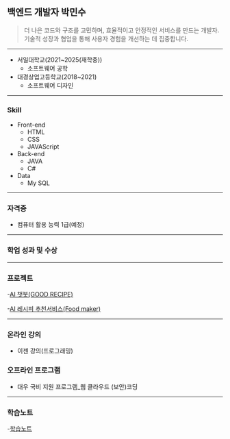 ## 백엔드 개발자 박민수

> 더 나은 코드와 구조를 고민하며, 효율적이고 안정적인 서비스를 만드는 개발자.
기술적 성장과 협업을 통해 사용자 경험을 개선하는 데 집중합니다.
---

* 서일대학교(2021~2025(재학중))
  * 소프트웨어 공학
* 대경상업고등학교(2018~2021)
  * 소프트웨어 디자인
---

### Skill
* Front-end
  * HTML
  * CSS
  * JAVAScript
* Back-end
  * JAVA
  * C#
* Data
  * My SQL
 ---
 
 ### 자격증
 * 컴퓨터 활용 능력 1급(예정)
 ---
 
 ### 학업 성과 및 수상
 ---
 
 ### 프로젝트
 -[AI 챗봇(GOOD RECIPE)](./Project01.md, "GOOD RECIPE")
 
 -[AI 레시피 추천서비스(Food maker)](./Project02.md, "Food maker")
 
 ---
 
 ### 온라인 강의
 * 이젠 강의(프로그래밍)
### 오프라인 프로그램
 * 대우 국비 지원 프로그램_웹 클라우드 (보안)코딩
------------------------------

### 학습노트
-[학습노트](./Study.md)


<!--
**Minsu0118/Minsu0118** is a ✨ _special_ ✨ repository because its `README.md` (this file) appears on your GitHub profile.

Here are some ideas to get you started:

- 🔭 I’m currently working on ...
- 🌱 I’m currently learning ...
- 👯 I’m looking to collaborate on ...
- 🤔 I’m looking for help with ...
- 💬 Ask me about ...
- 📫 How to reach me: ...
- 😄 Pronouns: ...
- ⚡ Fun fact: ...
-->
